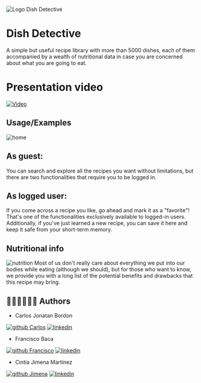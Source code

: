 
![Logo Dish Detective](https://github.com/No-Country/s10-21-react-native/assets/38865485/33a1f0b8-7281-4e5b-ba1c-5d4b76141d49) 
# Dish Detective

A simple but useful recipe library with more than 5000 dishes, each of them accompanied by a wealth of nutritional data in case you are concerned about what you are going to eat.

# Presentation video
[![Video](https://img.youtube.com/vi/QaStteYquwQ/hqdefault.jpg)](https://www.youtube.com/watch?v=QaStteYquwQ)



## Usage/Examples

![home](https://github.com/No-Country/s10-21-react-native/assets/38865485/97eea096-df47-4df4-84a2-512a21502f71)

## As guest:
You can search and explore all the recipes you want without limitations, but there are two functionalities that require you to be logged in.


## As logged user:
If you come across a recipe you like, go ahead and mark it as a "favorite"! That's one of the functionalities exclusively available to logged-in users. Additionally, if you've just learned a new recipe, you can save it here and keep it safe from your short-term memory.


## Nutritional info
![nutrition](https://github.com/No-Country/s10-21-react-native/assets/38865485/3d378bc9-d81d-41f7-903f-c03329f68fad)
Most of us don't really care about everything we put into our bodies while eating (although we should), but for those who want to know, we provide you with a long list of the potential benefits and drawbacks that this recipe may bring.


## 👨‍💻👩‍💻👨‍💻 Authors

- Carlos Jonatan Bordon
  
[![github Carlos](https://img.shields.io/badge/github-000?style=for-the-badge&logo=github&logoColor=white)](https://github.com/YonaBordon)
[![linkedin](https://img.shields.io/badge/linkedin-0A66C2?style=for-the-badge&logo=linkedin&logoColor=white)](https://www.linkedin.com/in/carlosjbordon/)


- Francisco Baca
  
[![github Francisco](https://img.shields.io/badge/github-000?style=for-the-badge&logo=github&logoColor=white)](https://github.com/FranBaca)
[![linkedin](https://img.shields.io/badge/linkedin-0A66C2?style=for-the-badge&logo=linkedin&logoColor=white)](https://www.linkedin.com/)



- Cintia Jimena Martinez
  
[![github Jimena](https://img.shields.io/badge/github-000?style=for-the-badge&logo=github&logoColor=white)](https://github.com/KatuGT)
[![linkedin](https://img.shields.io/badge/linkedin-0A66C2?style=for-the-badge&logo=linkedin&logoColor=white)](https://www.linkedin.com/in/cintiajimenamartinez/)

